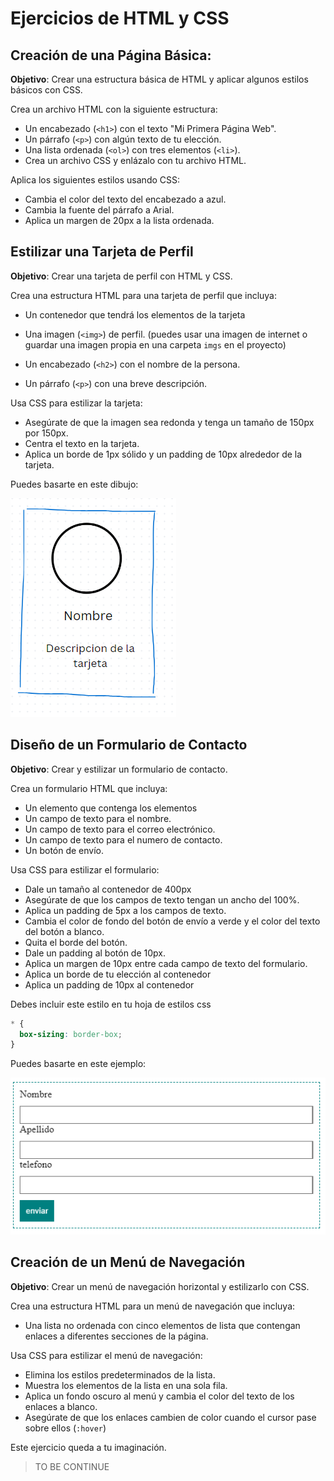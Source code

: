 # Ejercicios de HTML y CSS

## Creación de una Página Básica:

**Objetivo**: Crear una estructura básica de HTML y aplicar algunos estilos básicos con CSS.

Crea un archivo HTML con la siguiente estructura:

- Un encabezado (`<h1>`) con el texto "Mi Primera Página Web".
- Un párrafo (`<p>`) con algún texto de tu elección.
- Una lista ordenada (`<ol>`) con tres elementos (`<li>`).
- Crea un archivo CSS y enlázalo con tu archivo HTML.

Aplica los siguientes estilos usando CSS:

- Cambia el color del texto del encabezado a azul.
- Cambia la fuente del párrafo a Arial.
- Aplica un margen de 20px a la lista ordenada.

## Estilizar una Tarjeta de Perfil

**Objetivo**: Crear una tarjeta de perfil con HTML y CSS.

Crea una estructura HTML para una tarjeta de perfil que incluya:

- Un contenedor que tendrá los elementos de la tarjeta
- Una imagen (`<img>`) de perfil. (puedes usar una imagen de internet o guardar una imagen propia en una carpeta `imgs` en el proyecto)

- Un encabezado (`<h2>`) con el nombre de la persona.
- Un párrafo (`<p>`) con una breve descripción.

Usa CSS para estilizar la tarjeta:

- Asegúrate de que la imagen sea redonda y tenga un tamaño de 150px por 150px.
- Centra el texto en la tarjeta.
- Aplica un borde de 1px sólido y un padding de 10px alrededor de la tarjeta.

Puedes basarte en este dibujo:

![ejemplo1](../imgs/ejemplo1.png)

## Diseño de un Formulario de Contacto

**Objetivo**: Crear y estilizar un formulario de contacto.

Crea un formulario HTML que incluya:

- Un elemento que contenga los elementos
- Un campo de texto para el nombre.
- Un campo de texto para el correo electrónico.
- Un campo de texto para el numero de contacto.
- Un botón de envío.

Usa CSS para estilizar el formulario:

- Dale un tamaño al contenedor de 400px
- Asegúrate de que los campos de texto tengan un ancho del 100%.
- Aplica un padding de 5px a los campos de texto.
- Cambia el color de fondo del botón de envío a verde y el color del texto del botón a blanco.
- Quita el borde del botón.
- Dale un padding al botón de 10px.
- Aplica un margen de 10px entre cada campo de texto del formulario.
- Aplica un borde de tu elección al contenedor
- Aplica un padding de 10px al contenedor

Debes incluir este estilo en tu hoja de estilos css

```css
* {
  box-sizing: border-box;
}
```

Puedes basarte en este ejemplo:

![ejemplo1](../imgs/ejemplo2.png)

## Creación de un Menú de Navegación

**Objetivo**: Crear un menú de navegación horizontal y estilizarlo con CSS.

Crea una estructura HTML para un menú de navegación que incluya:

- Una lista no ordenada con cinco elementos de lista que contengan enlaces a diferentes secciones de la página.

Usa CSS para estilizar el menú de navegación:

- Elimina los estilos predeterminados de la lista.
- Muestra los elementos de la lista en una sola fila.
- Aplica un fondo oscuro al menú y cambia el color del texto de los enlaces a blanco.
- Asegúrate de que los enlaces cambien de color cuando el cursor pase sobre ellos (`:hover`)

Este ejercicio queda a tu imaginación.

> TO BE CONTINUE
